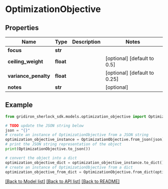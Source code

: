 # OptimizationObjective


## Properties

Name | Type | Description | Notes
------------ | ------------- | ------------- | -------------
**focus** | **str** |  | 
**ceiling_weight** | **float** |  | [optional] [default to 0.5]
**variance_penalty** | **float** |  | [optional] [default to 0.25]
**notes** | **str** |  | [optional] 

## Example

```python
from gridiron_sherlock_sdk.models.optimization_objective import OptimizationObjective

# TODO update the JSON string below
json = "{}"
# create an instance of OptimizationObjective from a JSON string
optimization_objective_instance = OptimizationObjective.from_json(json)
# print the JSON string representation of the object
print(OptimizationObjective.to_json())

# convert the object into a dict
optimization_objective_dict = optimization_objective_instance.to_dict()
# create an instance of OptimizationObjective from a dict
optimization_objective_from_dict = OptimizationObjective.from_dict(optimization_objective_dict)
```
[[Back to Model list]](../README.md#documentation-for-models) [[Back to API list]](../README.md#documentation-for-api-endpoints) [[Back to README]](../README.md)


